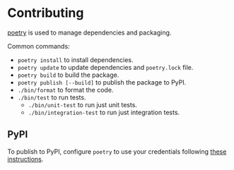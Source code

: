 # Contributing

[poetry](https://python-poetry.org/) is used to manage dependencies and packaging.

Common commands:
- `poetry install` to install dependencies.
- `poetry update` to update dependencies and `poetry.lock` file.
- `poetry build` to build the package.
- `poetry publish [--build]` to publish the package to PyPI.
- `./bin/format` to format the code.
- `./bin/test` to run tests.
  - `./bin/unit-test` to run just unit tests.
  - `./bin/integration-test` to run just integration tests.

## PyPI

To publish to PyPI, configure `poetry` to use your credentials following
[these instructions](https://python-poetry.org/docs/repositories/#configuring-credentials).
